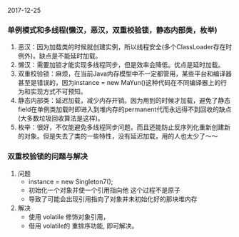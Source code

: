 2017-12-25
### 单例模式和多线程(懒汉，恶汉，双重校验锁，静态内部类，枚举)
1. 恶汉：因为加载类的时候就创建实例，所以线程安全(多个ClassLoader存在时例外)。缺点是不能延时加载。
2. 懒汉：需要加锁才能实现多线程同步，但是效率会降低。优点是延时加载。
3. 双重校验锁：麻烦，在当前Java内存模型中不一定都管用，某些平台和编译器甚至是错误的，因为instance = new MaYun()这种代码在不同编译器上的行为和实现方式不可预知。
4. 静态内部类：延迟加载，减少内存开销。因为用到的时候才加载，避免了静态field在单例类加载时即进入到堆内存的permanent代而永远得不到回收的缺点(大多数垃圾回收算法是这样)。
5. 枚举：很好，不仅能避免多线程同步问题，而且还能防止反序列化重新创建新的对象。但是失去了类的一些特性，没有延迟加载，用的人也太少了～～

### 双重校验锁的问题与解决
1. 问题
    - instance = new Singleton7();
    - 初始化一个对象并使一个引用指向他 这个过程不是原子
    - 导致了可能会出现引用指向了对象并未初始化好的那块堆内存
2. 解决
    - 使用 volatile 修饰对象引用，
    - 借用 volatile的 重排序功能, 即可解决。